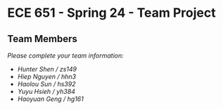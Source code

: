 # ECE 651 - Spring 24 - Team Project
## Team Members
*Please complete your team information:*
- *Hunter Shen / zs149*
- *Hiep Nguyen / hhn3*
- *Haolou Sun / hs392*
- *Yuyu Hsieh / yh384*
- *Haoyuan Geng / hg161*
